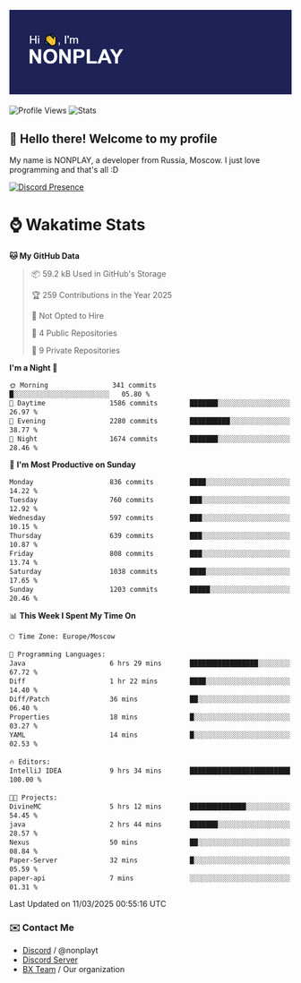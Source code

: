 ![Discord Presence](./header.png)
<br></br>
![Profile Views](https://komarev.com/ghpvc/?username=NONPLAYT&color=blue&style=for-the-badge)
![Stats](https://img.shields.io/badge/0%25-OPTIMIZED-orange?style=for-the-badge)


## :wave: Hello there! Welcome to my profile

My name is NONPLAY, a developer from Russia, Moscow. I just love programming and that's all :D

[![Discord Presence](https://lanyard.cnrad.dev/api/597087584090587177?showDisplayName=true)](https://discord.com/users/597087584090587177) 

# ⌚ Wakatime Stats

<!--START_SECTION:waka-->
**🐱 My GitHub Data** 

> 📦 59.2 kB Used in GitHub's Storage 
 > 
> 🏆 259 Contributions in the Year 2025
 > 
> 🚫 Not Opted to Hire
 > 
> 📜 4 Public Repositories 
 > 
> 🔑 9 Private Repositories 
 > 
**I'm a Night 🦉** 

```text
🌞 Morning                341 commits         █░░░░░░░░░░░░░░░░░░░░░░░░   05.80 % 
🌆 Daytime                1586 commits        ███████░░░░░░░░░░░░░░░░░░   26.97 % 
🌃 Evening                2280 commits        ██████████░░░░░░░░░░░░░░░   38.77 % 
🌙 Night                  1674 commits        ███████░░░░░░░░░░░░░░░░░░   28.46 % 
```
📅 **I'm Most Productive on Sunday** 

```text
Monday                   836 commits         ████░░░░░░░░░░░░░░░░░░░░░   14.22 % 
Tuesday                  760 commits         ███░░░░░░░░░░░░░░░░░░░░░░   12.92 % 
Wednesday                597 commits         ███░░░░░░░░░░░░░░░░░░░░░░   10.15 % 
Thursday                 639 commits         ███░░░░░░░░░░░░░░░░░░░░░░   10.87 % 
Friday                   808 commits         ███░░░░░░░░░░░░░░░░░░░░░░   13.74 % 
Saturday                 1038 commits        ████░░░░░░░░░░░░░░░░░░░░░   17.65 % 
Sunday                   1203 commits        █████░░░░░░░░░░░░░░░░░░░░   20.46 % 
```


📊 **This Week I Spent My Time On** 

```text
🕑︎ Time Zone: Europe/Moscow

💬 Programming Languages: 
Java                     6 hrs 29 mins       █████████████████░░░░░░░░   67.72 % 
Diff                     1 hr 22 mins        ████░░░░░░░░░░░░░░░░░░░░░   14.40 % 
Diff/Patch               36 mins             ██░░░░░░░░░░░░░░░░░░░░░░░   06.40 % 
Properties               18 mins             █░░░░░░░░░░░░░░░░░░░░░░░░   03.27 % 
YAML                     14 mins             █░░░░░░░░░░░░░░░░░░░░░░░░   02.53 % 

🔥 Editors: 
IntelliJ IDEA            9 hrs 34 mins       █████████████████████████   100.00 % 

🐱‍💻 Projects: 
DivineMC                 5 hrs 12 mins       ██████████████░░░░░░░░░░░   54.45 % 
java                     2 hrs 44 mins       ███████░░░░░░░░░░░░░░░░░░   28.57 % 
Nexus                    50 mins             ██░░░░░░░░░░░░░░░░░░░░░░░   08.84 % 
Paper-Server             32 mins             █░░░░░░░░░░░░░░░░░░░░░░░░   05.59 % 
paper-api                7 mins              ░░░░░░░░░░░░░░░░░░░░░░░░░   01.31 % 
```


 Last Updated on 11/03/2025 00:55:16 UTC
<!--END_SECTION:waka-->

### ✉️ Contact Me

- [Discord](https://discord.com/users/597087584090587177) / @nonplayt
- [Discord Server](https://discord.gg/p7cxhw7E2M)
- [BX Team](https://github.com/BX-Team) / Our organization
